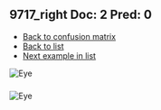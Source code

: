 ## 9717_right Doc: 2 Pred: 0
- [Back to confusion matrix](https://github.com/juliandewit/kaggle_retinopathy/blob/master/matrix.md)
- [Back to list](https://github.com/juliandewit/kaggle_retinopathy/blob/master/lists/20/list.md)
- [Next example in list](https://github.com/juliandewit/kaggle_retinopathy/blob/master/lists/20/97/9752_left.md)

![Eye](https://retinopaty.blob.core.windows.net/size1024/9717_right_2.jpeg)

### 

![Eye]()
